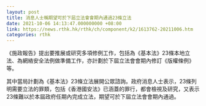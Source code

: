 ```yaml
---
layout: post
title: 消息人士稱期望可於下屆立法會會期內通過23條立法
date: 2021-10-06 14:13:47.000000000 +08:00
link: https://news.rthk.hk/rthk/ch/component/k2/1613762-20211006.htm
categories: rthk
---
```


《施政報告》提出要推展或研究多項修例工作，包括為《基本法》23條本地立法、為網絡安全法例做準備工作，亦計劃於下屆立法會會期內修訂《版權條例》等。

其中當局計劃為《基本法》23條立法展開公眾諮詢。政府消息人士表示，23條列明需要立法的罪類，包括《香港國安法》已涵蓋的罪行，都會檢視及研究，又表示23條難以於本屆政府任期內完成立法，期望可於下屆立法會會期內通過。
